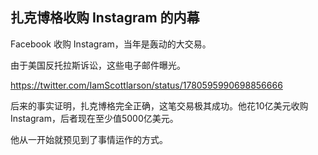 ## 扎克博格收购 Instagram 的内幕

Facebook 收购 Instagram，当年是轰动的大交易。

由于美国反托拉斯诉讼，这些电子邮件曝光。

https://twitter.com/IamScottlarson/status/1780595990698856666

后来的事实证明，扎克博格完全正确，这笔交易极其成功。他花10亿美元收购 Instagram，后者现在至少值5000亿美元。

他从一开始就预见到了事情运作的方式。